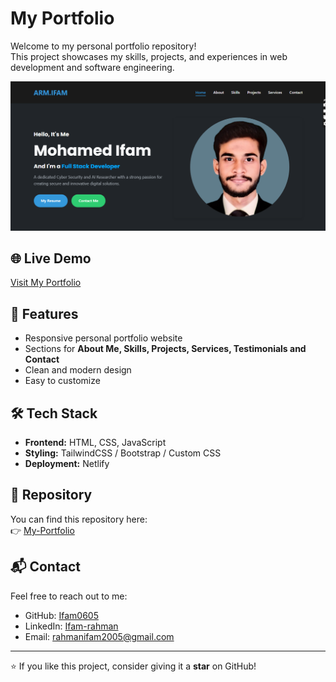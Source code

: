 # My Portfolio

Welcome to my personal portfolio repository!  
This project showcases my skills, projects, and experiences in web development and software engineering.

![preview img](preview.png)

## 🌐 Live Demo
[Visit My Portfolio](https://my-portfolio-ifam05.netlify.app/)  

## 🚀 Features
- Responsive personal portfolio website  
- Sections for **About Me, Skills, Projects, Services, Testimonials and Contact**  
- Clean and modern design  
- Easy to customize  

## 🛠️ Tech Stack
- **Frontend:** HTML, CSS, JavaScript 
- **Styling:** TailwindCSS / Bootstrap / Custom CSS 
- **Deployment:** Netlify 

## 📂 Repository
You can find this repository here:  
👉 [My-Portfolio](https://github.com/Ifam0605/My-Portfolio.git)


## 📬 Contact
Feel free to reach out to me:  
* GitHub: [Ifam0605](https://github.com/Ifam0605)
* LinkedIn: [Ifam-rahman](https://www.linkedin.com/in/ifam-rahman/)
* Email: [rahmanifam2005@gmail.com](mailto:rahmanifam2005@gmail.com) 

---

⭐ If you like this project, consider giving it a **star** on GitHub!
